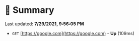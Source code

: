 # 📖 Summary
Last updated: **7/29/2021, 9:56:05 PM**

- `GET` [https://google.com](https://google.com) - **Up** (109ms)
